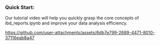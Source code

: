 ### Quick Start: 
Our tutorial video will help you quickly grasp the core concepts of ibd_reports.ipynb and improve your data analysis efficiency.

https://github.com/user-attachments/assets/6db7e799-2689-4471-8010-37116eab8a47

